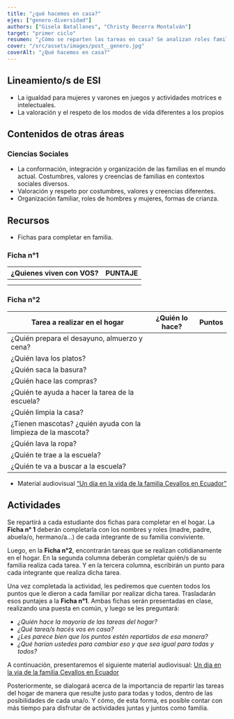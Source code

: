 ```yaml
---
title: "¿qué hacemos en casa?"
ejes: ["genero-diversidad"]
authors: ["Gisela Batallanes", "Christy Becerra Montalván"]
target: "primer ciclo"
resumen: "¿Cómo se reparten las tareas en casa? Se analizan roles familiares y la división de tareas del hogar para promover la igualdad de género y el respeto por la diversidad cultural. "
cover: "/src/assets/images/post__genero.jpg"
coverAlt: "¿Qué hacemos en casa?"
---
```


## Lineamiento/s de ESI

-   La igualdad para mujeres y varones en juegos y actividades motrices e intelectuales.
-   La valoración y el respeto de los modos de vida diferentes a los propios

## Contenidos de otras áreas

### Ciencias Sociales

-   La conformación, integración y organización de las familias en el mundo actual. Costumbres, valores y creencias de familias en contextos sociales diversos.
-   Valoración y respeto por costumbres, valores y creencias diferentes.
-   Organización familiar, roles de hombres y mujeres, formas de crianza.

## Recursos

-   Fichas para completar en familia.

### Ficha n°1

| ¿Quienes viven con VOS? | PUNTAJE |
| ----------------------- | ------- |
|                         |         |
|                         |         |

### Ficha n°2

| Tarea a realizar en el hogar                                  | ¿Quién lo hace? | Puntos |
| ------------------------------------------------------------- | --------------- | ------ |
| ¿Quién prepara el desayuno, almuerzo y cena?                  |                 |        |
| ¿Quién lava los platos?                                       |                 |        |
| ¿Quién saca la basura?                                        |                 |        |
| ¿Quién hace las compras?                                      |                 |        |
| ¿Quién te ayuda a hacer la tarea de la escuela?               |                 |        |
| ¿Quién limpia la casa?                                        |                 |        |
| ¿Tienen mascotas? ¿quién ayuda con la limpieza de la mascota? |                 |        |
| ¿Quién lava la ropa?                                          |                 |        |
| ¿Quién te trae a la escuela?                                  |                 |        |
| ¿Quién te va a buscar a la escuela?                           |                 |        |

-   Material audiovisual [“Un día en la vida de la familia Cevallos en Ecuador”](https://www.youtube.com/watch?v=BpmC3j46H_E)

## Actividades

Se repartirá a cada estudiante dos fichas para completar en el hogar. La **Ficha n° 1** deberán completarla con los nombres y roles (madre, padre, abuela/o, hermano/a…) de cada integrante de su familia conviviente.

Luego, en la **Ficha n°2**, encontrarán tareas que se realizan cotidianamente en el hogar. En la segunda columna deberán completar quién/s de su familia realiza cada tarea. Y en la tercera columna, escribirán un punto para cada integrante que realiza dicha tarea.

Una vez completada la actividad, les pediremos que cuenten todos los puntos que le dieron a cada familiar por realizar dicha tarea. Trasladarán esos puntajes a la **Ficha n°1**. Ambas fichas serán presentadas en clase, realizando una puesta en común, y luego se les preguntará:

-   _¿Quién hace la mayoría de las tareas del hogar?_
-   _¿Qué tarea/s hacés vos en casa?_
-   _¿Les parece bien que los puntos estén repartidos de esa manera?_
-   _¿Qué harían ustedes para cambiar eso y que sea igual para todas y todos?_

A continuación, presentaremos el siguiente material audiovisual:
[Un dia en la via de la familia Cevallos en Ecuador](https://www.youtube.com/watch?v=BpmC3j46H_E)

Posteriormente, se dialogará acerca de la importancia de repartir las tareas del hogar de manera que resulte justo para todas y todos, dentro de las posibilidades de cada una/o. Y cómo, de esta forma, es posible contar con más tiempo para disfrutar de actividades juntas y juntos como familia.
